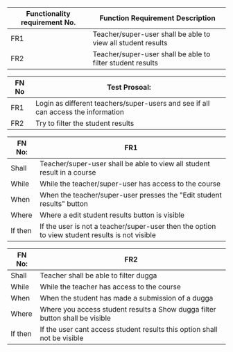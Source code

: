 | Functionality requirement No. | Function Requirement Description |
| ------------- | ------------- |
| FR1 | Teacher/super-user shall be able to view all student results |
| FR2 | Teacher/super-user shall be able to filter student results |

| FN No| Test Prosoal: |
| ------------- | ------------- |
| FR1| Login as different teachers/super-users and see if all can access the information |
| FR2| Try to filter the student results |

| FN No: | FR1|
| ------------- | ------------- |
| Shall | Teacher/super-user shall be able to view all student result in a course |
| While | While the teacher/super-user has access to the course |
| When | When the teacher/super-user presses the "Edit student results" button |
| Where | Where a edit student results button is visible  |
| If then | If the user is not a teacher/super-user then the option to view student results is not visible |

| FN No: | FR2 |
| ------------- | ------------- |
| Shall | Teacher shall be able to filter dugga |
| While | While the teacher has access to the course |
| When | When the student has made a submission of a dugga |
| Where | Where you access student results a Show dugga filter button shall be visible | 
| If then | If the user cant access student results this option shall not be visible | 